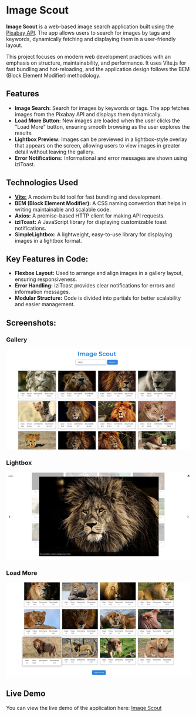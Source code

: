 # Image Scout

**Image Scout** is a web-based image search application built using the [Pixabay API](https://pixabay.com/api/). The app allows users to search for images by tags and keywords, dynamically fetching and displaying them in a user-friendly layout.

This project focuses on modern web development practices with an emphasis on structure, maintainability, and performance. It uses Vite.js for fast bundling and hot-reloading, and the application design follows the BEM (Block Element Modifier) methodology.

## Features

- **Image Search:** Search for images by keywords or tags. The app fetches images from the Pixabay API and displays them dynamically.
- **Load More Button:** New images are loaded when the user clicks the "Load More" button, ensuring smooth browsing as the user explores the results.
- **Lightbox Preview:** Images can be previewed in a lightbox-style overlay that appears on the screen, allowing users to view images in greater detail without leaving the gallery.
- **Error Notifications:** Informational and error messages are shown using iziToast.

## Technologies Used

- [**Vite:**](https://vite.dev/) A modern build tool for fast bundling and development.
- **BEM (Block Element Modifier):** A CSS naming convention that helps in writing maintainable and scalable code.
- **Axios:** A promise-based HTTP client for making API requests.
- **iziToast:** A JavaScript library for displaying customizable toast notifications.
- **SimpleLightbox:** A lightweight, easy-to-use library for displaying images in a lightbox format.

## Key Features in Code:

- **Flexbox Layout:** Used to arrange and align images in a gallery layout, ensuring responsiveness.
- **Error Handling:** iziToast provides clear notifications for errors and information messages.
- **Modular Structure:** Code is divided into partials for better scalability and easier management.

## Screenshots:

### Gallery

![Gallery](./screenshots/gallery.jpg)

### Lightbox

![Lightbox](./screenshots/lightbox.jpg)

### Load More

![Load More](./screenshots/load-more.jpg)

## Live Demo

You can view the live demo of the application here: [Image Scout](https://przytop.github.io/image-scout/)
